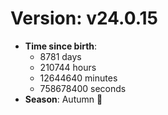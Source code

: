 # Version: v24.0.15
- **Time since birth**:
  - 8781 days
  - 210744 hours
  - 12644640 minutes
  - 758678400 seconds
- **Season**: Autumn 🍁
